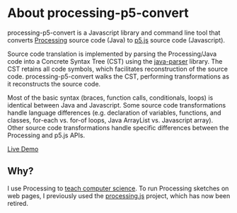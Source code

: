 ---
---

# About processing-p5-convert

processing-p5-convert is a Javascript library and command line tool
that converts [Processing](http://processing.org) source code (Java) to 
[p5.js](http://p5js.org) source code (Javascript).

Source code translation is implemented by parsing the Processing/Java code
into a Concrete Syntax Tree (CST) using the
[java-parser](https://github.com/jhipster/prettier-java/tree/master/packages/java-parser)
library.  The CST retains all code symbols, which facilitates reconstruction
of the source code.  processing-p5-convert walks the CST, performing
transformations as it reconstructs the source code.  

Most of the basic syntax (braces, function calls, conditionals, loops) is
identical between Java and Javascript.  Some source code transformations
handle language differences (e.g. declaration of variables, functions, and
classes, for-each vs. for-of loops, Java ArrayList vs. Javascript array).
Other source code transformations handle specific differences between the
Processing and p5.js APIs.

[Live Demo](https://dkessner.github.io/processing-p5-convert/)

## Why?

I use Processing to [teach computer science](https://dkessner.github.io/).
To run Processing sketches on web pages, I previously used the
[processing.js](https://github.com/processing-js/processing-js) project,
which has now been retired.


